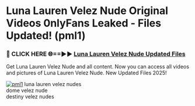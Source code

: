 # Luna Lauren Velez Nude Original Videos 0nlyFans Leaked - Files Updated! (pml1)

<h3>🔴 CLICK HERE 🌐==►► <a href="https://tinyurl.com/52m3yx9h" rel="nofollow">Luna Lauren Velez Nude Updated Files</a></h3>

Get Luna Lauren Velez Nude and all content. Now you can access all videos and pictures of Luna Lauren Velez Nude. New Updated Files 2025!

[![pml1](https://i.imgur.com/TnHtlc8.gif)](https://tinyurl.com/52m3yx9h)
luna lauren velez nudes<br>
dome velez nude<br>
destiny velez nudes
